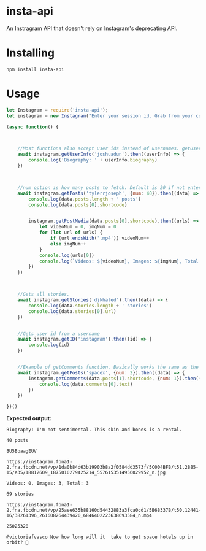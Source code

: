 # insta-api

An Instragram API that doesn't rely on Instagram's deprecating API.

# Installing
```npm install insta-api```

# Usage
```javascript
let Instagram = require('insta-api');
let instagram = new Instagram("Enter your session id. Grab from your cookies in a browser");

(async function() {



    //Most functions also accept user ids instead of usernames. getUserInfo only accepts a username.
    await instagram.getUserInfo('joshuadun').then((userInfo) => {
        console.log('Biography: ' + userInfo.biography)
    })



    //num option is how many posts to fetch. Default is 20 if not entered.
    await instagram.getPosts('tylerrjoseph', {num: 40}).then((data) => {
        console.log(data.posts.length + ' posts')
        console.log(data.posts[0].shortcode)


        instagram.getPostMedia(data.posts[0].shortcode).then((urls) => {
            let videoNum = 0, imgNum = 0
            for (let url of urls) {
                if (url.endsWith('.mp4')) videoNum++
                else imgNum++
            }
            console.log(urls[0])
            console.log(`Videos: ${videoNum}, Images: ${imgNum}, Total: ${urls.length}`)
        })
    })



    //Gets all stories.
    await instagram.getStories('djkhaled').then((data) => {
        console.log(data.stories.length + ' stories')
        console.log(data.stories[0].url)
    })


    //Gets user id from a username
    await instagram.getID('instagram').then((id) => {
        console.log(id)
    })


    //Example of getComments function. Basically works the same as the getPosts function.
    await instagram.getPosts('spacex', {num: 2}).then((data) => {
        instagram.getComments(data.posts[1].shortcode, {num: 1}).then((data) => {
            console.log(data.comments[0].text)
        })
    })

})()
```

**Expected output:**

```
Biography: I'm not sentimental. This skin and bones is a rental.

40 posts

BU5BbaagEUV

https://instagram.fbna1-2.fna.fbcdn.net/vp/1da0b84d63b19903b8a2f0584dd3573f/5C004BFB/t51.2885-15/e35/18812609_1875010279425214_5576153514956029952_n.jpg

Videos: 0, Images: 3, Total: 3

69 stories

https://instagram.fbna1-2.fna.fbcdn.net/vp/25aee635b88160d54432883a3fca0cd1/5B68337B/t50.12441-16/38261396_261608264439420_6846402223638693584_n.mp4

25025320

@victoriafvasco Now how long will it  take to get space hotels up in orbit? 🤔
```
